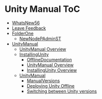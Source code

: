 Unity Manual ToC
================
 - [WhatsNew56](WhatsNew56.md)
 - [Leave Feedback](LeaveFeedback.md)
 - [FolderOne]()
	 - [NewNodePAdminST](NewNodePAdminST.md)
 - [UnityManual]()
	 - [UnityManual Overview](UnityManual.md)
	 - [InstallingUnity]()
		 - [OfflineDocumentation](OfflineDocumentation.md)
		 - [UnityManual Overview](UnityManual_1.md)
		 - [InstallingUnity Overview](InstallingUnity.md)
	 - [UnityManual]()
		 - [ManualVersions](ManualVersions.md)
		 - [Deploying Unity Offline](DeployingUnityOffline.md)
		 - [Switching between Unity versions](SwitchingDocumentationVersions.md)

